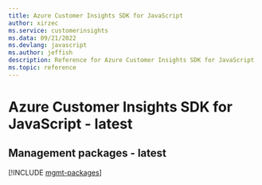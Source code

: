 ```yaml
---
title: Azure Customer Insights SDK for JavaScript
author: xirzec
ms.service: customerinsights
ms.data: 09/21/2022
ms.devlang: javascript
ms.author: jeffish
description: Reference for Azure Customer Insights SDK for JavaScript
ms.topic: reference
---
```

# Azure Customer Insights SDK for JavaScript - latest

## Management packages - latest
[!INCLUDE [mgmt-packages](customer-insights-mgmt-index.md)]